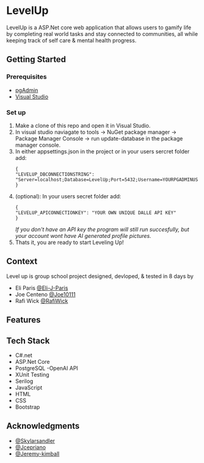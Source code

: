 # LevelUp

LevelUp is a ASP.Net core web application that allows users to gamify life by completing real world tasks and stay connected to communities, all while keeping track of self care & mental health progress.

## Getting Started

### Prerequisites

* [pgAdmin](https://www.pgadmin.org/)
* [Visual Studio](https://visualstudio.microsoft.com/)

### Set up
1. Make a clone of this repo and open it in Visual Studio.
2. In visual studio naviagate to tools -> NuGet package manager -> Package Manager Console -> run update-database in the package manager console.
3. In either appsettings.json in the project or in your users sercret folder add:
   ```
   {
   "LEVELUP_DBCONNECTIONSTRING": "Server=localhost;Database=LevelUp;Port=5432;Username=YOURPGADMINUSERNAME;Password=YOURPGADMINPASSWORD",
   }
   ```
4. (optional): In your users secret folder add:
   ```
   {
   "LEVELUP_APICONNECTIONKEY": "YOUR OWN UNIQUE DALLE API KEY"
   }
   ```
    *If you don't have an API key the program will still run succesfully, but your account wont have AI generated profile pictures.*   
5. Thats it, you are ready to start Leveling Up!

## Context
Level up is group school project designed, devloped, & tested in 8 days by 
- Eli Paris [@Eli-J-Paris](https://github.com/Eli-J-Paris)
- Joe Centeno [@Joe10111](https://github.com/joe10111)
- Rafi Wick [@RafiWick](https://github.com/RafiWick)

## Features

## Tech Stack
- C#.net
- ASP.Net Core
- PostgreSQL
 -OpenAI API
- XUnit Testing
- Serilog
- JavaScript
- HTML
- CSS
- Bootstrap

## Acknowledgments
- [@Skylarsandler](https://github.com/skylarbsandler)
- [@Jcepriano](https://github.com/jcepriano)
- [@Jeremy-kimball](https://github.com/jeremy-kimball)


